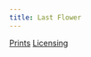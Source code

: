 ```yaml
---
title: Last Flower
---
```

[Prints](https://pixels.com/featured/last-flower-brady-lane.html)
[Licensing](https://licensing.pixels.com/featured/last-flower-brady-lane.html)